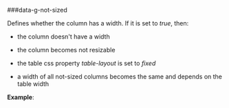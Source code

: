 ﻿###data-g-not-sized

Defines whether the column has a width. If it is set to *true*, then:

+ the column doesn't have a width

+ the column becomes not resizable

+ the table css property *table-layout* is set to *fixed*

+ a width of all not-sized columns becomes the same and depends on the table width

**Example**:
<!--Start the highlighter-->
<pre class="brush: html">
	<column data-g-member="Name" data-g-not-sized = "true"> </column>
</pre>
##### 
<script type="text/javascript">
    SyntaxHighlighter.highlight();
</script>
